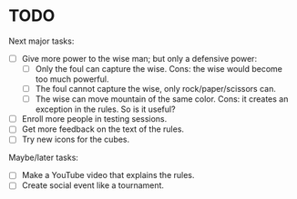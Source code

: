 # TODO
Next major tasks:

- [ ] Give more power to the wise man; but only a defensive power:
  - [ ] Only the foul can capture the wise. Cons: the wise would become too much powerful.
  - [ ] The foul cannot capture the wise, only rock/paper/scissors can.
  - [ ] The wise can move mountain of the same color. Cons: it creates an exception in the rules. So is it useful?
- [ ] Enroll more people in testing sessions.
- [ ] Get more feedback on the text of the rules.
- [ ] Try new icons for the cubes.

Maybe/later tasks:

- [ ] Make a YouTube video that explains the rules.
- [ ] Create social event like a tournament.
